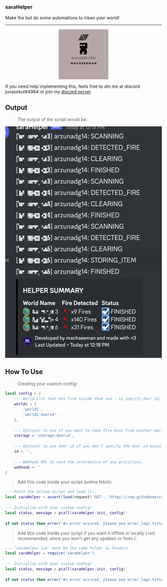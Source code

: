 ### saraHelper

Make the bot do some automations to clean your world!

---

<p align = 'center'> <img src = 'img/saraHelper.png' alt = 'saraHelper' width = '160' height = '160' title = 'saraHelper' style = 'display: block; margin 0 auto' /> </p>

If you need help implementing this, feels free to dm me at discord junssekut#4964 or join my [discord server](https://dsc.gg/machseeman).

## Output
> The output of the script would be:

![output](img/output.png?raw=true 'Output')

## How To Use

> Creating your custom config:
```lua
local config = {
    --- World list that has fire inside them use : to specify door id, example: world:doorid.
    worlds = {
        'world1',
        'world2:doorid'
    },

    --- Optional to use if you want to take fire hose from another world.
    storage = 'storage:doorid',

    --- Optional to use door id if you don't specify the door id manually per worlds.
    id = '',

    --- Webhook URL to send the information of any activities.
    webhook = ''
}
```

> Add this code inside your script (online fetch):
```lua
--- Fetch the online script and load it.
local saraHelper = assert(load(request('GET', 'https://raw.githubusercontent.com/junssekut/saraHelper/main/src/saraHelper-src.lua'))())

--- Initialize with your custom config!
local status, message = pcall(saraHelper.init, config)

if not status then error('An error occured, please see error_logs.txt\n' .. message) end
```

> Add this code inside your script if you want it offline or locally ( not recommended, since you won't get any updates or fixes ):
```lua
--- 'saraHelper.lua' must be the same folder as Pandora.
local saraHelper = require('saraHelper')

--- Initialize with your custom config!
local status, message = pcall(saraHelper.init, config)

if not status then error('An error occured, please see error_logs.txt\n' .. message) end
```
